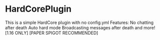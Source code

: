 # HardCorePlugin
This is a simple HardCore plugin with no config.yml
Features:
No chatting after death
Auto hard mode
Broadcasting messages after death and more! [1.16 ONLY] [PAPER SPIGOT RECOMMENDED]
